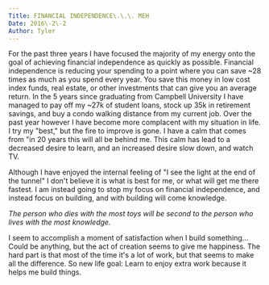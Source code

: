 ```yaml
---
Title: FINANCIAL INDEPENDENCE\.\.\. MEH
Date: 2016\-2\-2
Author: Tyler
---
```


For the past three years I have focused the majority of my energy onto the goal of achieving financial independence as quickly as possible\. Financial independence is reducing your spending to a point where you can save ~28 times as much as you spend every year\. You save this money in low cost index funds, real estate, or other investments that can give you an average return\. In the 5 years since graduating from Campbell University I have managed to pay off my ~27k of student loans, stock up 35k in retirement savings, and buy a condo walking distance from my current job\. Over the past year however I have become more complacent with my situation in life\. I try my "best," but the fire to improve is gone\. I have a calm that comes from "in 20 years this will all be behind me\. This calm has lead to a decreased desire to learn, and an increased desire slow down, and watch TV\.

Although I have enjoyed the internal feeling of "I see the light at the end of the tunnel" I don't believe it is what is best for me, or what will get me there fastest\. I am instead going to stop my focus on financial independence, and instead focus on building, and with building will come knowledge\.

*The person who dies with the most toys will be second to the person who lives with the most knowledge\.*

I seem to accomplish a moment of satisfaction when I build something\.\.\. Could be anything, but the act of creation seems to give me happiness\. The hard part is that most of the time it's a lot of work, but that seems to make all the difference\. So new life goal: Learn to enjoy extra work because it helps me build things\.
